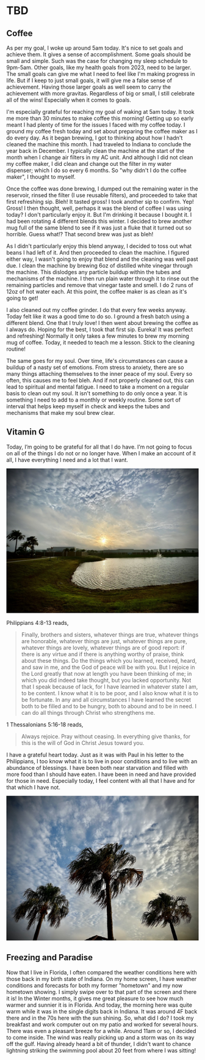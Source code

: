 # TBD

## Coffee

As per my goal, I woke up around 5am today. It's nice to set goals and achieve them. It gives a sense of accomplishment. Some goals should be small and simple. Such was the case for changing my sleep schedule to 9pm-5am. Other goals, like my health goals from 2023, need to be larger. The small goals can give me what I need to feel like I'm making progress in life. But if I keep to just small goals, it will give me a false sense of achievement. Having those larger goals as well seem to carry the achievement with more gravitas. Regardless of big or small, I still celebrate all of the wins! Especially when it comes to goals.

I'm especially grateful for reaching my goal of waking at 5am today. It took me more than 30 minutes to make coffee this morning! Getting up so early meant I had plenty of time for the issues I faced with my coffee today. I ground my coffee fresh today and set about preparing the coffee maker as I do every day. As it began brewing, I got to thinking about how I hadn't cleaned the machine this month. I had traveled to Indiana to conclude the year back in December. I typically clean the machine at the start of the month when I change air filters in my AC unit. And although I did not clean my coffee maker, I did clean and change out the filter in my water dispenser; which I do so every 6 months. So "why didn't I do the coffee maker", I thought to myself.

Once the coffee was done brewing, I dumped out the remaining water in the reservoir, rinsed the filter (I use reusable filters), and proceeded to take that first refreshing sip. Bleh! It tasted gross! I took another sip to confirm. Yep! Gross! I then thought, well, perhaps it was the blend of coffee I was using today? I don't particularly enjoy it. But I'm drinking it because I bought it. I had been rotating 4 different blends this winter. I decided to brew another mug full of the same blend to see if it was just a fluke that it turned out so horrible. Guess what!? That second brew was just as bleh!

As I didn't particularly enjoy this blend anyway, I decided to toss out what beans I had left of it. And then proceeded to clean the machine. I figured either way, I wasn't going to enjoy that blend and the cleaning was well past due. I clean the machine by brewing 6oz of distilled white vinegar through the machine. This dislodges any particle buildup within the tubes and mechanisms of the machine. I then run plain water through it to rinse out the remaining particles and remove that vinegar taste and smell. I do 2 runs of 12oz of hot water each. At this point, the coffee maker is as clean as it's going to get!

I also cleaned out my coffee grinder. I do that every few weeks anyway. Today felt like it was a good time to do so. I ground a fresh batch using a different blend. One that I truly love! I then went about brewing the coffee as I always do. Hoping for the best, I took that first sip. Eureka! It was perfect and refreshing! Normally it only takes a few minutes to brew my morning mug of coffee. Today, it needed to teach me a lesson. Stick to the cleaning routine!

The same goes for my soul. Over time, life's circumstances can cause a buildup of a nasty set of emotions. From stress to anxiety, there are so many things attaching themselves to the inner peace of my soul. Every so often, this causes me to feel bleh. And if not properly cleaned out, this can lead to spiritual and mental fatigue. I need to take a moment on a regular basis to clean out my soul. It isn't something to do only once a year. It is something I need to add to a monthly or weekly routine. Some sort of interval that helps keep myself in check and keeps the tubes and mechanisms that make my soul brew clear.

## Vitamin G

Today, I’m going to be grateful for all that I do have. I’m not going to focus on all of the things I do not or no longer have. When I make an account of it all, I have everything I need and a lot that I want.

![Sunrise over a build and pond](./img/IMG_1912.jpeg)

Philippians 4:8-13 reads,

> Finally, brothers and sisters, whatever things are true, whatever things are honorable, whatever things are just, whatever things are pure, whatever things are lovely, whatever things are of good report: if there is any virtue and if there is anything worthy of praise, think about these things. Do the things which you learned, received, heard, and saw in me, and the God of peace will be with you. But I rejoice in the Lord greatly that now at length you have been thinking of me; in which you did indeed take thought, but you lacked opportunity. Not that I speak because of lack, for I have learned in whatever state I am, to be content. I know what it is to be poor, and I also know what it is to be fortunate. In any and all circumstances I have learned the secret both to be filled and to be hungry, both to abound and to be in need. I can do all things through Christ who strengthens me.

1 Thessalonians 5:16-18 reads,

> Always rejoice. Pray without ceasing. In everything give thanks, for this is the will of God in Christ Jesus toward you.

I have a grateful heart today. Just as it was with Paul in his letter to the Philippians, I too know what it is to live in poor conditions and to live with an abundance of blessings. I have been both near starvation and filled with more food than I should have eaten. I have been in need and have provided for those in need. Especially today, I feel content with all that I have and for that which I have not.

![Palm trees with clouds in the background](./img/IMG_1913.jpeg)

## Freezing and Paradise

Now that I live in Florida, I often compared the weather conditions here with those back in my birth state of Indiana. On my home screen, I have weather conditions and forecasts for both my former "hometown" and my now hometown showing. I simply swipe over to that part of the screen and there it is! In the Winter months, it gives me great pleasure to see how much warmer and sunnier it is in Florida. And today, the morning here was quite warm while it was in the single digits back in Indiana. It was around 4F back there and in the 70s here with the sun shining. So, what did I do? I took my breakfast and work computer out on my patio and worked for several hours. There was even a pleasant breeze for a while. Around 11am or so, I decided to come inside. The wind was really picking up and a storm was on its way off the gulf. Having already heard a bit of thunder, I didn't want to chance lightning striking the swimming pool about 20 feet from where I was sitting!

